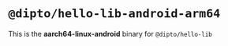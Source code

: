 # `@dipto/hello-lib-android-arm64`

This is the **aarch64-linux-android** binary for `@dipto/hello-lib`
